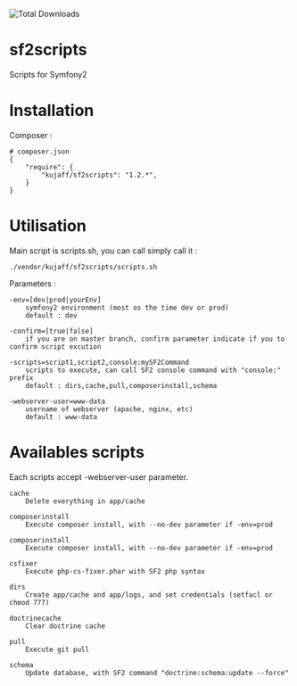 ![Total Downloads](https://poser.pugx.org/kujaff/sf2scripts/downloads)

sf2scripts
==========

Scripts for Symfony2

Installation
============

Composer :

    # composer.json
    {
        "require": {
            "kujaff/sf2scripts": "1.2.*",
        }
    }


Utilisation
===========

Main script is scripts.sh, you can call simply call it :

    ./vendor/kujaff/sf2scripts/scripts.sh

Parameters :

    -env=[dev|prod|yourEnv]
        symfony2 environment (most os the time dev or prod)
        default : dev
    
    -confirm=[true|false]
        if you are on master branch, confirm parameter indicate if you to confirm script excution
    
    -scripts=script1,script2,console:mySF2Command
        scripts to execute, can call SF2 console command with "console:" prefix
        default : dirs,cache,pull,composerinstall,schema

    -webserver-user=www-data
        username of webserver (apache, nginx, etc)
        default : www-data


Availables scripts
==================

Each scripts accept -webserver-user parameter.

    cache
        Delete everything in app/cache
    
    composerinstall
        Execute composer install, with --no-dev parameter if -env=prod
  
    composerinstall
        Execute composer install, with --no-dev parameter if -env=prod
    
    csfixer
        Execute php-cs-fixer.phar with SF2 php syntax
    
    dirs
        Create app/cache and app/logs, and set credentials (setfacl or chmod 777)
    
    doctrinecache
        Clear doctrine cache
    
    pull
        Execute git pull
    
    schema
        Update database, with SF2 command "doctrine:schema:update --force"
